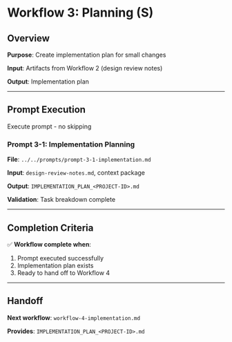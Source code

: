 # Workflow 3: Planning (S)

## Overview

**Purpose**: Create implementation plan for small changes

**Input**: Artifacts from Workflow 2 (design review notes)

**Output**: Implementation plan

---

## Prompt Execution

Execute prompt - no skipping

### Prompt 3-1: Implementation Planning

**File**: `../../prompts/prompt-3-1-implementation.md`

**Input**: `design-review-notes.md`, context package

**Output**: `IMPLEMENTATION_PLAN_<PROJECT-ID>.md`

**Validation**: Task breakdown complete

---

## Completion Criteria

✅ **Workflow complete when**:

1. Prompt executed successfully
2. Implementation plan exists
3. Ready to hand off to Workflow 4

---

## Handoff

**Next workflow**: `workflow-4-implementation.md`

**Provides**: `IMPLEMENTATION_PLAN_<PROJECT-ID>.md`
